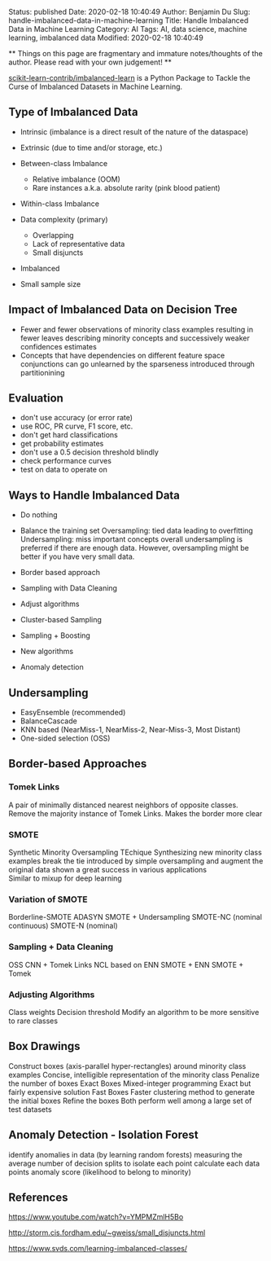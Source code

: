Status: published
Date: 2020-02-18 10:40:49
Author: Benjamin Du
Slug: handle-imbalanced-data-in-machine-learning
Title: Handle Imbalanced Data in Machine Learning
Category: AI
Tags: AI, data science, machine learning, imbalanced data
Modified: 2020-02-18 10:40:49

**
Things on this page are fragmentary and immature notes/thoughts of the author.
Please read with your own judgement!
**

[scikit-learn-contrib/imbalanced-learn](https://github.com/scikit-learn-contrib/imbalanced-learn)
is a Python Package to Tackle the Curse of Imbalanced Datasets in Machine Learning.

## Type of Imbalanced Data

- Intrinsic (imbalance is a direct result of the nature of the dataspace)
- Extrinsic (due to time and/or storage, etc.)



- Between-class Imbalance
	- Relative imbalance (OOM)
	- Rare instances a.k.a. absolute rarity (pink blood patient)
- Within-class Imbalance


- Data complexity (primary)
	- Overlapping
	- Lack of representative data
	- Small disjuncts
- Imbalanced
- Small sample size

## Impact of Imbalanced Data on Decision Tree
- Fewer and fewer observations of minority class examples
	resulting in fewer leaves describing minority concepts and successively weaker confidences estimates
- Concepts that have dependencies on different feature space conjunctions 
	can go unlearned by the sparseness introduced through partitionining

## Evaluation

- don't use accuracy (or error rate)
- use ROC, PR curve, F1 score, etc.
- don't get hard classifications
- get probability estimates
- don't use a 0.5 decision threshold blindly
- check performance curves
- test on data to operate on

## Ways to Handle Imbalanced Data

- Do nothing
- Balance the training set
	Oversampling: tied data leading to overfitting
	Undersampling: miss important concepts 
	overall undersampling is preferred if there are enough data.
	However, oversampling might be better if you have very small data.

- Border based approach
- Sampling with Data Cleaning
- Adjust algorithms
- Cluster-based Sampling
- Sampling + Boosting
- New algorithms
- Anomaly detection


## Undersampling

- EasyEnsemble (recommended)
- BalanceCascade
- KNN based (NearMiss-1, NearMiss-2, Near-Miss-3, Most Distant)
- One-sided selection (OSS)

## Border-based Approaches

### Tomek Links
A pair of minimally distanced nearest neighbors of opposite classes. 
 Remove the majority instance of Tomek Links. 
  Makes the border more clear

### SMOTE
Synthetic Minority Oversampling TEchique
 Synthesizing new minority class examples 
  break the tie introduced by simple oversampling and augment the original data
   shown a great success in various applications  
   Similar to mixup for deep learning
### Variation of SMOTE
Borderline-SMOTE
 ADASYN
  SMOTE + Undersampling
   SMOTE-NC (nominal continuous)
     SMOTE-N (nominal)

### Sampling + Data Cleaning
 OSS
  CNN + Tomek Links
   NCL based on ENN
    SMOTE + ENN 
     SMOTE + Tomek

### Adjusting Algorithms
Class weights
 Decision threshold
  Modify an algorithm to be more sensitive to rare classes

## Box Drawings

Construct boxes (axis-parallel hyper-rectangles) around minority class examples
 Concise, intelligible representation of the minority class
  Penalize the number of boxes
   Exact Boxes
    Mixed-integer programming 
     Exact but fairly expensive solution
      Fast Boxes 
       Faster clustering method to generate the initial boxes
        Refine the boxes
         Both perform well among a large set of test datasets


## Anomaly Detection - Isolation Forest
identify anomalies in data (by learning random forests)
     measuring the average number of decision splits to isolate each point
      calculate each data points anomaly score (likelihood to belong to minority)




## References

https://www.youtube.com/watch?v=YMPMZmlH5Bo

http://storm.cis.fordham.edu/~gweiss/small_disjuncts.html

https://www.svds.com/learning-imbalanced-classes/

